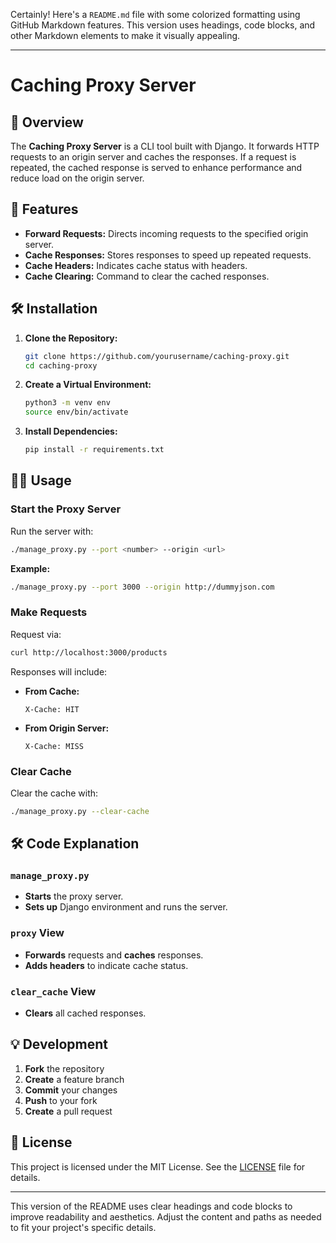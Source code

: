 Certainly! Here's a `README.md` file with some colorized formatting using GitHub Markdown features. This version uses headings, code blocks, and other Markdown elements to make it visually appealing.

---

# Caching Proxy Server

## 🎯 Overview

The **Caching Proxy Server** is a CLI tool built with Django. It forwards HTTP requests to an origin server and caches the responses. If a request is repeated, the cached response is served to enhance performance and reduce load on the origin server.

## 🚀 Features

- **Forward Requests:** Directs incoming requests to the specified origin server.
- **Cache Responses:** Stores responses to speed up repeated requests.
- **Cache Headers:** Indicates cache status with headers.
- **Cache Clearing:** Command to clear the cached responses.

## 🛠 Installation

1. **Clone the Repository:**

   ```bash
   git clone https://github.com/yourusername/caching-proxy.git
   cd caching-proxy
   ```

2. **Create a Virtual Environment:**

   ```bash
   python3 -m venv env
   source env/bin/activate
   ```

3. **Install Dependencies:**

   ```bash
   pip install -r requirements.txt
   ```



## 🏃‍♂️ Usage

### Start the Proxy Server

Run the server with:

```bash
./manage_proxy.py --port <number> --origin <url>
```

**Example:**

```bash
./manage_proxy.py --port 3000 --origin http://dummyjson.com
```

### Make Requests

Request via:

```bash
curl http://localhost:3000/products
```

Responses will include:

- **From Cache:**
  ```http
  X-Cache: HIT
  ```

- **From Origin Server:**
  ```http
  X-Cache: MISS
  ```

### Clear Cache

Clear the cache with:

```bash
./manage_proxy.py --clear-cache
```

## 🛠 Code Explanation

### `manage_proxy.py`

- **Starts** the proxy server.
- **Sets up** Django environment and runs the server.

### `proxy` View

- **Forwards** requests and **caches** responses.
- **Adds headers** to indicate cache status.

### `clear_cache` View

- **Clears** all cached responses.

## 💡 Development

1. **Fork** the repository
2. **Create** a feature branch
3. **Commit** your changes
4. **Push** to your fork
5. **Create** a pull request

## 📝 License

This project is licensed under the MIT License. See the [LICENSE](LICENSE) file for details.

---

This version of the README uses clear headings and code blocks to improve readability and aesthetics. Adjust the content and paths as needed to fit your project's specific details.
